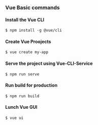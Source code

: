 ### Vue Basic commands
#### Install the Vue CLI  
`$ npm install -g @vue/cli`  
#### Create Vue Proojects  
`$ vue create my-app`  
#### Serve the project using Vue-CLI-Service
`$ npm run serve`  
#### Run build for production  
`$ npm run build`  
#### Lunch Vue GUI 
`$ vue ui`  
